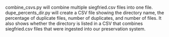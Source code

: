 combine_csvs.py will combine multiple siegfried.csv files into one file. dupe_percents_dir.py will create a CSV file showing the directory name, the percentage of duplicate files, number of duplicates, and number of files. It also shows whether the directory is listed in a CSV that combines siegfried.csv files that were ingested into our preservation system. 
